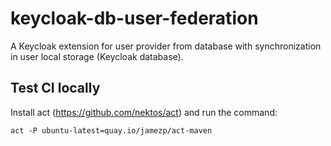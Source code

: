 # keycloak-db-user-federation

A Keycloak extension for user provider from database with synchronization in user local storage (Keycloak database).

## Test CI locally

Install act (https://github.com/nektos/act) and run the command:

`act -P ubuntu-latest=quay.io/jamezp/act-maven`
